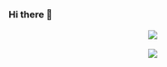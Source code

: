 ### Hi there 👋

<p align="center">&nbsp;<img align="center" src="https://github-readme-stats.vercel.app/api?username=pierobonluca01&show_icons=true&theme=tokyonight&locale=en"/></p>
<p align="center">&nbsp;<img align="center" src="https://github-readme-stats.vercel.app/api/top-langs/?username=pierobonluca01&show_icons=true&theme=tokyonight&locale=en&layout=compact"/></p>


<!--
**pierobonluca01/pierobonluca01** is a ✨ _special_ ✨ repository because its `README.md` (this file) appears on your GitHub profile.

Here are some ideas to get you started:

- 🔭 I’m currently working on ...
- 🌱 I’m currently learning ...
- 👯 I’m looking to collaborate on ...
- 🤔 I’m looking for help with ...
- 💬 Ask me about ...
- 📫 How to reach me: ...
- 😄 Pronouns: ...
- ⚡ Fun fact: ...
-->
